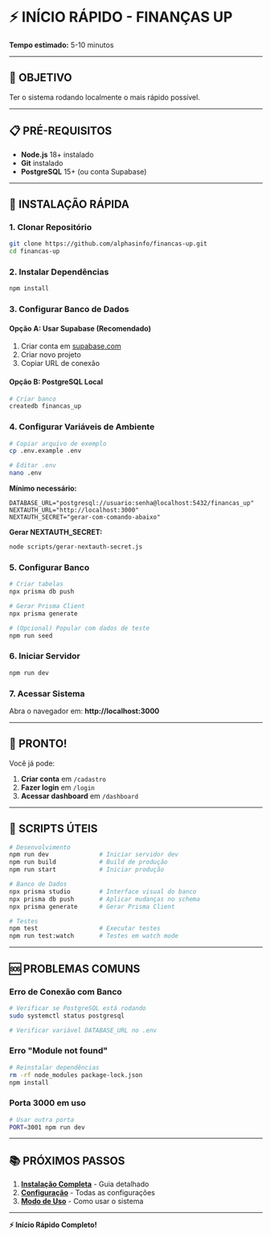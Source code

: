 # ⚡ INÍCIO RÁPIDO - FINANÇAS UP

**Tempo estimado:** 5-10 minutos

---

## 🎯 OBJETIVO

Ter o sistema rodando localmente o mais rápido possível.

---

## 📋 PRÉ-REQUISITOS

- **Node.js** 18+ instalado
- **Git** instalado
- **PostgreSQL** 15+ (ou conta Supabase)

---

## 🚀 INSTALAÇÃO RÁPIDA

### 1. Clonar Repositório

```bash
git clone https://github.com/alphasinfo/financas-up.git
cd financas-up
```

### 2. Instalar Dependências

```bash
npm install
```

### 3. Configurar Banco de Dados

#### Opção A: Usar Supabase (Recomendado)

1. Criar conta em [supabase.com](https://supabase.com)
2. Criar novo projeto
3. Copiar URL de conexão

#### Opção B: PostgreSQL Local

```bash
# Criar banco
createdb financas_up
```

### 4. Configurar Variáveis de Ambiente

```bash
# Copiar arquivo de exemplo
cp .env.example .env

# Editar .env
nano .env
```

**Mínimo necessário:**

```env
DATABASE_URL="postgresql://usuario:senha@localhost:5432/financas_up"
NEXTAUTH_URL="http://localhost:3000"
NEXTAUTH_SECRET="gerar-com-comando-abaixo"
```

**Gerar NEXTAUTH_SECRET:**

```bash
node scripts/gerar-nextauth-secret.js
```

### 5. Configurar Banco

```bash
# Criar tabelas
npx prisma db push

# Gerar Prisma Client
npx prisma generate

# (Opcional) Popular com dados de teste
npm run seed
```

### 6. Iniciar Servidor

```bash
npm run dev
```

### 7. Acessar Sistema

Abra o navegador em: **http://localhost:3000**

---

## 🎉 PRONTO!

Você já pode:

1. **Criar conta** em `/cadastro`
2. **Fazer login** em `/login`
3. **Acessar dashboard** em `/dashboard`

---

## 🔧 SCRIPTS ÚTEIS

```bash
# Desenvolvimento
npm run dev              # Iniciar servidor dev
npm run build            # Build de produção
npm run start            # Iniciar produção

# Banco de Dados
npx prisma studio        # Interface visual do banco
npx prisma db push       # Aplicar mudanças no schema
npx prisma generate      # Gerar Prisma Client

# Testes
npm test                 # Executar testes
npm run test:watch       # Testes em watch mode
```

---

## 🆘 PROBLEMAS COMUNS

### Erro de Conexão com Banco

```bash
# Verificar se PostgreSQL está rodando
sudo systemctl status postgresql

# Verificar variável DATABASE_URL no .env
```

### Erro "Module not found"

```bash
# Reinstalar dependências
rm -rf node_modules package-lock.json
npm install
```

### Porta 3000 em uso

```bash
# Usar outra porta
PORT=3001 npm run dev
```

---

## 📚 PRÓXIMOS PASSOS

1. **[Instalação Completa](02-INSTALACAO-COMPLETA.md)** - Guia detalhado
2. **[Configuração](03-CONFIGURACAO-SISTEMA.md)** - Todas as configurações
3. **[Modo de Uso](04-MODO-DE-USO.md)** - Como usar o sistema

---

**⚡ Início Rápido Completo!**
